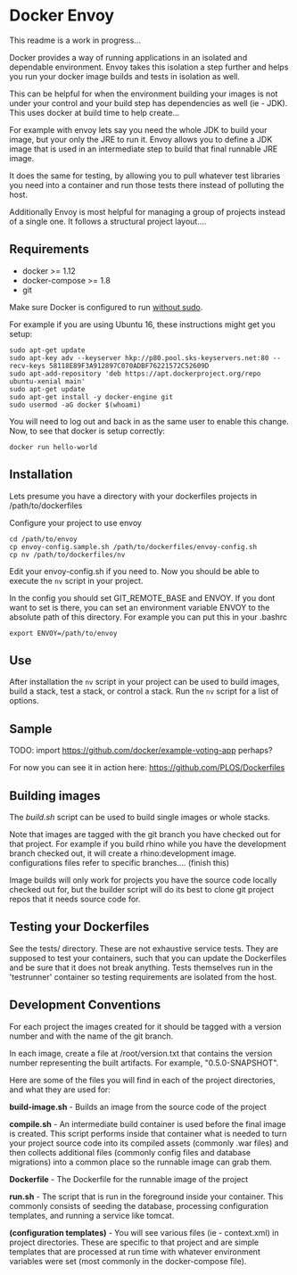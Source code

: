 Docker Envoy
============

This readme is a work in progress...


Docker provides a way of running applications in an isolated and dependable environment. Envoy takes this isolation a step further and helps you run your docker image builds and tests in isolation as well.

This can be helpful for when the environment building your images is not under your control and your build step has dependencies as well (ie - JDK). This uses docker at build time to help create...

For example with envoy lets say you need the whole JDK to build your image, but your only the JRE to run it. Envoy allows you to define a JDK image that is used in an intermediate step to build that final runnable JRE image.

It does the same for testing, by allowing you to pull whatever test libraries you need into a container and run those tests there instead of polluting the host.

Additionally Envoy is most helpful for managing a group of projects instead of a single one. It follows a structural project layout....

Requirements
------------
* docker >= 1.12
* docker-compose >= 1.8
* git

Make sure Docker is configured to run [without sudo](https://docs.docker.com/engine/installation/linux/ubuntulinux/#/create-a-docker-group).

For example if you are using Ubuntu 16, these instructions might get you setup:

	sudo apt-get update
	sudo apt-key adv --keyserver hkp://p80.pool.sks-keyservers.net:80 --recv-keys 58118E89F3A912897C070ADBF76221572C52609D
	sudo apt-add-repository 'deb https://apt.dockerproject.org/repo ubuntu-xenial main'
	sudo apt-get update
	sudo apt-get install -y docker-engine git
	sudo usermod -aG docker $(whoami)

You will need to log out and back in as the same user to enable this change. Now, to see that docker is setup correctly:

	docker run hello-world

Installation
------------

Lets presume you have a directory with your dockerfiles projects in /path/to/dockerfiles

Configure your project to use envoy

    cd /path/to/envoy
    cp envoy-config.sample.sh /path/to/dockerfiles/envoy-config.sh
    cp nv /path/to/dockerfiles/nv

Edit your envoy-config.sh if you need to. Now you should be able to execute the `nv` script in your project.

In the config you should set GIT_REMOTE_BASE and ENVOY. If you dont want to set is there, you can set an environment variable ENVOY to the absolute path of this directory. For example you can put this in your .bashrc

    export ENVOY=/path/to/envoy


Use
---

After installation the `nv` script in your project can be used to build images, build a stack, test a stack, or control a stack. Run the `nv` script for a list of options.


Sample
------

TODO: import https://github.com/docker/example-voting-app perhaps?

For now you can see it in action here: https://github.com/PLOS/Dockerfiles


Building images
---------------

The _build.sh_ script can be used to build single images or whole stacks.

Note that images are tagged with the git branch you have checked out for that project. For example if you build rhino while you have the development branch checked out, it will create a rhino:development image. configurations files refer to specific branches.... (finish this)

Image builds will only work for projects you have the source code locally checked out for, but the builder script will do its best to clone git project repos that it needs source code for.


Testing your Dockerfiles
------------------------

See the tests/ directory. These are not exhaustive service tests. They are supposed to test your containers, such that you can update the Dockerfiles and be sure that it does not break anything. Tests themselves run in the 'testrunner' container so testing requirements are isolated from the host.


Development Conventions
-----------------------

For each project the images created for it should be tagged with a version number and with the name of the git branch.

In each image, create a file at /root/version.txt that contains the version number representing the built artifacts. For example, "0.5.0-SNAPSHOT".

Here are some of the files you will find in each of the project directories, and what they are used for:

__build-image.sh__ - Builds an image from the source code of the project

__compile.sh__ - An intermediate build container is used before the final image is created. This script performs inside that container what is needed to turn your project source code into its compiled assets (commonly .war files) and then collects additional files (commonly config files and database migrations) into a common place so the runnable image can grab them.

__Dockerfile__ - The Dockerfile for the runnable image of the project

__run.sh__ - The script that is run in the foreground inside your container. This commonly consists of seeding the database, processing configuration templates, and running a service like tomcat.

__(configuration templates)__ - You will see various files (ie - context.xml) in project directories. These are specific to that project and are simple templates that are processed at run time with whatever environment variables were set (most commonly in the docker-compose file).
